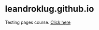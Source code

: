 # leandroklug.github.io
Testing pages course.
<a href="https://leandroklug.github.io" target="_blank">Click here</a>
